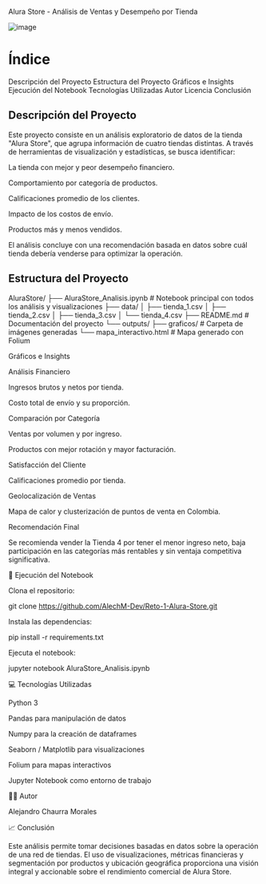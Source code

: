 Alura Store - Análisis de Ventas y Desempeño por Tienda


![image](https://github.com/user-attachments/assets/5685417b-da95-4775-b056-35c2aae4fcfa)


# Índice

Descripción del Proyecto
Estructura del Proyecto
Gráficos e Insights
Ejecución del Notebook
Tecnologías Utilizadas
Autor
Licencia
Conclusión

## Descripción del Proyecto

Este proyecto consiste en un análisis exploratorio de datos de la tienda "Alura Store", que agrupa información de cuatro tiendas distintas. A través de herramientas de visualización y estadísticas, se busca identificar:

La tienda con mejor y peor desempeño financiero.

Comportamiento por categoría de productos.

Calificaciones promedio de los clientes.

Impacto de los costos de envío.

Productos más y menos vendidos.

El análisis concluye con una recomendación basada en datos sobre cuál tienda debería venderse para optimizar la operación.

## Estructura del Proyecto

AluraStore/
├── AluraStore_Analisis.ipynb     # Notebook principal con todos los análisis y visualizaciones
├── data/
│   ├── tienda_1.csv
│   ├── tienda_2.csv
│   ├── tienda_3.csv
│   └── tienda_4.csv
├── README.md                     # Documentación del proyecto
└── outputs/
    ├── graficos/                 # Carpeta de imágenes generadas
    └── mapa_interactivo.html     # Mapa generado con Folium

Gráficos e Insights

Análisis Financiero

Ingresos brutos y netos por tienda.

Costo total de envío y su proporción.

Comparación por Categoría

Ventas por volumen y por ingreso.

Productos con mejor rotación y mayor facturación.

Satisfacción del Cliente

Calificaciones promedio por tienda.

Geolocalización de Ventas

Mapa de calor y clusterización de puntos de venta en Colombia.

Recomendación Final

Se recomienda vender la Tienda 4 por tener el menor ingreso neto, baja participación en las categorías más rentables y sin ventaja competitiva significativa.

🚀 Ejecución del Notebook

Clona el repositorio:

git clone https://github.com/AlechM-Dev/Reto-1-Alura-Store.git

Instala las dependencias:

pip install -r requirements.txt

Ejecuta el notebook:

jupyter notebook AluraStore_Analisis.ipynb

💻 Tecnologías Utilizadas

Python 3

Pandas para manipulación de datos

Numpy para la creación de dataframes

Seaborn / Matplotlib para visualizaciones

Folium para mapas interactivos

Jupyter Notebook como entorno de trabajo

👨‍💼 Autor

Alejandro Chaurra Morales

📈 Conclusión

Este análisis permite tomar decisiones basadas en datos sobre la operación de una red de tiendas. El uso de visualizaciones, métricas financieras y segmentación por productos y ubicación geográfica proporciona una visión integral y accionable sobre el rendimiento comercial de Alura Store.

